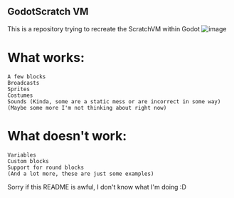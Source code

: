 ## GodotScratch VM

This is a repository trying to recreate the ScratchVM within Godot
![image](https://github.com/user-attachments/assets/d2811298-51a2-48f6-9d64-0f59ffe23653)




# What works:
    A few blocks
    Broadcasts
    Sprites
    Costumes
    Sounds (Kinda, some are a static mess or are incorrect in some way)
    (Maybe some more I'm not thinking about right now)
 # What doesn't work:
    Variables
    Custom blocks
    Support for round blocks
    (And a lot more, these are just some examples)

Sorry if this README is awful, I don't know what I'm doing :D
